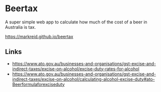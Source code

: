 # Beertax

A super simple web app to calculate how much of the cost of a beer in Australia is tax.

https://markreid.github.io/beertax







## Links

- https://www.ato.gov.au/businesses-and-organisations/gst-excise-and-indirect-taxes/excise-on-alcohol/excise-duty-rates-for-alcohol
- https://www.ato.gov.au/businesses-and-organisations/gst-excise-and-indirect-taxes/excise-on-alcohol/calculating-alcohol-excise-duty#ato-Beerformulaforexciseduty